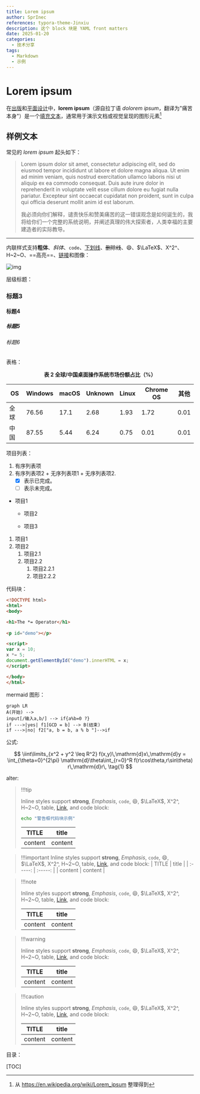 ```yaml
---
title: Lorem ipsum
author: SprInec
references: typora-theme-Jinxiu
description: 这个 block 块是 YAML front matters
date: 2025-01-20
categories:
  - 技术分享
tags:
  - Markdown
  - 示例
---
```


# Lorem ipsum

在[出版](https://www.wikiwand.com/en/Publishing)和[平面设计](https://www.wikiwand.com/en/Graphic_design)中，**lorem ipsum**（源自拉丁语 *dolorem ipsum*，翻译为"痛苦本身"）是一个[填充文本](https://www.wikiwand.com/en/Filler_text)，通常用于演示文档或视觉呈现的图形元素[^1]

## 样例文本

常见的 *lorem ipsum* 起头如下：

> Lorem ipsum dolor sit amet, consectetur adipiscing elit, sed do eiusmod tempor incididunt ut labore et dolore magna aliqua. Ut enim ad minim veniam, quis nostrud exercitation ullamco laboris nisi ut aliquip ex ea commodo consequat. Duis aute irure dolor in reprehenderit in voluptate velit esse cillum dolore eu fugiat nulla pariatur. Excepteur sint occaecat cupidatat non proident, sunt in culpa qui officia deserunt mollit anim id est laborum.
>
> 我必须向你们解释，谴责快乐和赞美痛苦的这一错误观念是如何诞生的，我将给你们一个完整的系统说明，并阐述真理的伟大探索者，人类幸福的主要建造者的实际教导。

-------

内联样式支持**粗体**、*斜体*、`code`、<u>下划线</u>、~~删除线~~、:smile:、$\LaTeX$、X^2^、H~2~O、==高亮==、[链接](https://typora.io)和图像：

![img](https://w.wallhaven.cc/full/3l/wallhaven-3lpymv.png)

层级标题：

### 标题3

#### 标题4

##### 标题5

###### 标题6

表格：

<center><strong>表 2  全球/中国桌面操作系统市场份额占比（%）</strong></center>

| OS   | Windows | macOS | Unknown | Linux | Chrome OS | 其他 |
| ---- | ------- | ----- | ------- | ----- | --------- | ---- |
| 全球 | 76.56   | 17.1  | 2.68    | 1.93  | 1.72      | 0.01 |
| 中国 | 87.55   | 5.44  | 6.24    | 0.75  | 0.01      | 0.01 |

项目列表：

1.  有序列表项
2.   有序列表项2
    +   无序列表项1
    +   无序列表项2. 
        *   [x] 表示已完成。
        *   [ ] 表示未完成。

*   项目1 
    - 项目2 
    
    -   项目3 

1. 项目1 
2. 项目2 
    1. 项目2.1 
    2. 项目2.2 
        1. 项目2.2.1 
        2. 项目2.2.2

代码块：

```html
<!DOCTYPE html>
<html>
<body>

<h1>The *= Operator</h1>
  
<p id="demo"></p>

<script>
var x = 10;
x *= 5;
document.getElementById("demo").innerHTML = x;
</script>

</body>
</html>
```

mermaid  图形：

```mermaid
graph LR
A(开始) -->
input[/输入a,b/] --> if{a%b=0 ?}
if --->|yes| f1[GCD = b] --> B(结束)
if --->|no| f2["a, b = b, a % b "]-->if
```

公式:

$$
\iint\limits_{x^2 + y^2 \leq R^2} f(x,y)\,\mathrm{d}x\,\mathrm{d}y = \int_{\theta=0}^{2\pi} \mathrm{d}\theta\int_{r=0}^R f(r\cos\theta,r\sin\theta) r\,\mathrm{d}r\, \tag{1}
$$

alter:

> !!!tip
>
> Inline styles support **strong**, *Emphasis*, `code`, :smile:, $\LaTeX$, X^2^, H~2~O, table, [Link](https://typora.io), and code block:
>
> ```bash
>echo "警告框代码块示例"
> ```
> 
> |  TITLE  |  title  |
> | :-----: | :-----: |
> | content | content |

> !!!important
> Inline styles support **strong**, *Emphasis*, `code`, :smile:, $\LaTeX$, X^2^, H~2~O, table, [Link](https://typora.io), and code block:
> |  TITLE  |  title  |
> | :-----: | :-----: |
> | content | content |

> !!!note
>
> Inline styles support **strong**, *Emphasis*, `code`, :smile:, $\LaTeX$, X^2^, H~2~O, table, [Link](https://typora.io), and code block:
>
> |  TITLE  |  title  |
> | :-----: | :-----: |
> | content | content |

> !!!warning
>
> Inline styles support **strong**, *Emphasis*, `code`, :smile:, $\LaTeX$, X^2^, H~2~O, table, [Link](https://typora.io), and code block:
>
> |  TITLE  |  title  |
> | :-----: | :-----: |
> | content | content |

> !!!caution
>
> Inline styles support **strong**, *Emphasis*, `code`, :smile:, $\LaTeX$, X^2^, H~2~O, table, [Link](https://typora.io), and code block:
>
> |  TITLE  |  title  |
> | :-----: | :-----: |
> | content | content |

目录：

[TOC]

[^1]: 从 https://en.wikipedia.org/wiki/Lorem_ipsum 整理得到

